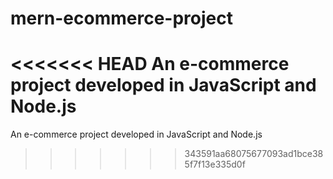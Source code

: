 # mern-ecommerce-project
<<<<<<< HEAD
An e-commerce project developed in JavaScript and Node.js
=======
An e-commerce project developed in JavaScript and Node.js
>>>>>>> 343591aa68075677093ad1bce385f7f13e335d0f
